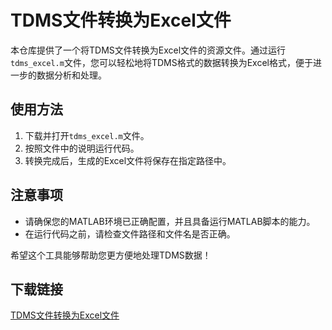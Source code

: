 # TDMS文件转换为Excel文件

本仓库提供了一个将TDMS文件转换为Excel文件的资源文件。通过运行`tdms_excel.m`文件，您可以轻松地将TDMS格式的数据转换为Excel格式，便于进一步的数据分析和处理。

## 使用方法

1. 下载并打开`tdms_excel.m`文件。
2. 按照文件中的说明运行代码。
3. 转换完成后，生成的Excel文件将保存在指定路径中。

## 注意事项

- 请确保您的MATLAB环境已正确配置，并且具备运行MATLAB脚本的能力。
- 在运行代码之前，请检查文件路径和文件名是否正确。

希望这个工具能够帮助您更方便地处理TDMS数据！

## 下载链接

[TDMS文件转换为Excel文件](https://pan.quark.cn/s/238557a11d8f)
